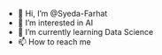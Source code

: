 - 👋 Hi, I’m @Syeda-Farhat
- 👀 I’m interested in AI
- 🌱 I’m currently learning Data Science  
- 📫 How to reach me 

<!---
Syeda-Farhat/Syeda-Farhat is a ✨ special ✨ repository because its `README.md` (this file) appears on your GitHub profile.
You can click the Preview link to take a look at your changes.
--->
